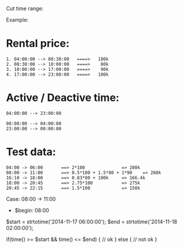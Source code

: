 Cut time range:

Example: 

# Rental price:
	1. 04:00:00 --> 08:30:00   ====>   100k
	2. 08:30:00 --> 10:00:00   ====>    80k
	3. 10:00:00 --> 17:00:00   ====>    90k
	4. 17:00:00 --> 23:00:00   ====>   100k

# Active / Deactive time:
	04:00:00 --> 23:00:00
	
	00:00:00 --> 04:00:00
	23:00:00 --> 00:00:00

# Test data:
	04:00 -> 06:00       ==> 2*100 				=> 200k
	08:00 -> 11:00       ==> 0.5*100 + 1.5*80 + 1*90	=> 260k
	16:10 -> 18:00       ==> 0.83*80 + 100k   	=> 166.4k
	18:00 -> 20:45       ==> 2.75*100 			=> 275k
	20:45 -> 22:15       ==> 1.5*100 			=> 150k

Case: 08:00 -> 11:00
- $begin: 08:00




$start = strtotime('2014-11-17 06:00:00');
$end = strtotime('2014-11-18 02:00:00');

if(time() >= $start && time() <= $end) {
  	// ok
} else {
  	// not ok
}